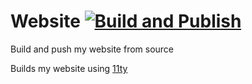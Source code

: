 # Website [![Build and Publish](https://github.com/andrew-stclair/website/actions/workflows/static.yml/badge.svg?branch=main)](https://github.com/andrew-stclair/website/actions/workflows/static.yml)

Build and push my website from source

Builds my website using [11ty](https://11ty.dev/)
